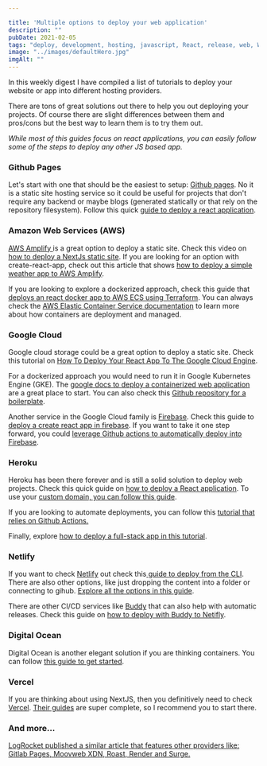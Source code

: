 ```yaml
---

title: 'Multiple options to deploy your web application'
description: ""
pubDate: 2021-02-05
tags: "deploy, development, hosting, javascript, React, release, web, Weekly Digest"
image: "../images/defaultHero.jpg"
imgAlt: ""
---
```

In this weekly digest I have compiled a list of tutorials to deploy your website or app into different hosting providers.

There are tons of great solutions out there to help you out deploying your projects. Of course there are slight differences between them and pros/cons but the best way to learn them is to try them out.

_While most of this guides focus on react applications, you can easily follow some of the steps to deploy any other JS based app._

### Github Pages

Let's start with one that should be the easiest to setup: [Github pages](https://pages.github.com/). No it is a static site hosting service so it could be useful for projects that don't require any backend or maybe blogs (generated statically or that rely on the repository filesystem). Follow this quick [guide to deploy a react application](https://malshikay.medium.com/deploy-your-react-app-to-github-pages-bf3f7acfe369).

### Amazon Web Services (AWS)

[AWS Amplify ](https://aws.amazon.com/amplify/faqs/)is a great option to deploy a static site. Check this video on [how to deploy a NextJs static site](https://egghead.io/lessons/react-using-git-to-deploy-a-next-app-to-aws-amplify-hosting). If you are looking for an option with create-react-app, check out this article that shows [how to deploy a simple weather app to AWS Amplify](https://khan-saifullah.medium.com/creating-and-deploying-a-simple-react-application-with-aws-amplify-6ce11995f706).

If you are looking to explore a dockerized approach, check this guide that [deploys an react docker app to AWS ECS using Terraform](https://hemantjain.medium.com/deploying-dockerised-react-weather-application-on-aws-ecs-using-the-terraform-iac-tool-962e38219403). You can always check the [AWS Elastic Container Service documentation](https://aws.amazon.com/ecs/?whats-new-cards.sort-by=item.additionalFields.postDateTime&whats-new-cards.sort-order=desc&ecs-blogs.sort-by=item.additionalFields.createdDate&ecs-blogs.sort-order=desc) to learn more about how containers are deployment and managed.

### Google Cloud

Google cloud storage could be a great option to deploy a static site. Check this tutorial on [How To Deploy Your React App To The Google Cloud Engine](https://ra-6446.medium.com/how-to-deploy-your-react-app-to-the-google-cloud-engine-55b3282f2cb1).

For a dockerized approach you would need to run it in Google Kubernetes Engine (GKE). The [google docs to deploy a containerized web application](https://cloud.google.com/kubernetes-engine/docs/tutorials/hello-app) are a great place to start. You can also check this [Github repository for a boilerplate](https://github.com/MatthewCYLau/react-gke).

Another service in the Google Cloud family is [Firebase](https://firebase.google.com/). Check this guide to [deploy a create react app in firebase](https://medium.com/@mashiur_cse/deploying-a-react-app-using-firebase-hosting-4a5c94f2ea9e). If you want to take it one step forward, you could [leverage Github actions to automatically deploy into Firebase](https://victorbruce82.medium.com/automate-react-builds-to-firebase-hosting-preview-channels-and-deploy-using-github-actions-207c896fb4d6).

### Heroku

Heroku has been there forever and is still a solid solution to deploy web projects. Check this quick guide on [how to deploy a React application](https://medium.com/@parshuramsudda/deploying-react-app-in-heroku-4e98bde73bb2). To use your [custom domain, you can follow this guide](https://medium.com/better-programming/deploying-your-react-app-with-a-custom-domain-in-minutes-5c58f3675784).

If you are looking to automate deployments, you can follow this [tutorial that relies on Github Actions.](https://medium.com/swlh/auto-deploying-a-monorepo-to-heroku-with-github-actions-da62e8ae172c)

Finally, explore [how to deploy a full-stack app in this tutorial](https://www.freecodecamp.org/news/how-to-deploy-a-full-stack-web-app-with-heroku/).

### Netlify

If you want to check [Netlify](https://www.netlify.com/) out check this[ guide to deploy from the CLI](https://dev.to/fahadimran/how-to-deploy-your-react-app-with-a-single-command-using-netlify-4oph). There are also other options, like just dropping the content into a folder or connecting to gihub. [Explore all the options in this guide](https://medium.com/@shivam_softwareartist/deploy-your-static-website-on-netlify-4c9c11dbaef9).

There are other CI/CD services like [Buddy](https://buddy.works/) that can also help with automatic releases. Check this guide on [how to deploy with Buddy to Netifly](https://medium.com/better-programming/how-to-deploy-your-static-sites-for-free-aeeb3d3ff0f6).

### Digital Ocean

Digital Ocean is another elegant solution if you are thinking containers. You can follow [this guide to get started](https://www.digitalocean.com/community/tutorials/how-to-deploy-a-react-application-to-digitalocean-app-platform).

### Vercel

If you are thinking about using NextJS, then you definitively need to check [Vercel](https://vercel.com/). [Their guides](https://vercel.com/guides) are super complete, so I recommend you to start there.

### And more...

[LogRocket published a similar article that features other providers like: Gitlab Pages, Moovweb XDN, Roast, Render and Surge.](https://blog.logrocket.com/8-ways-to-deploy-a-react-app-for-free/?s=09)

